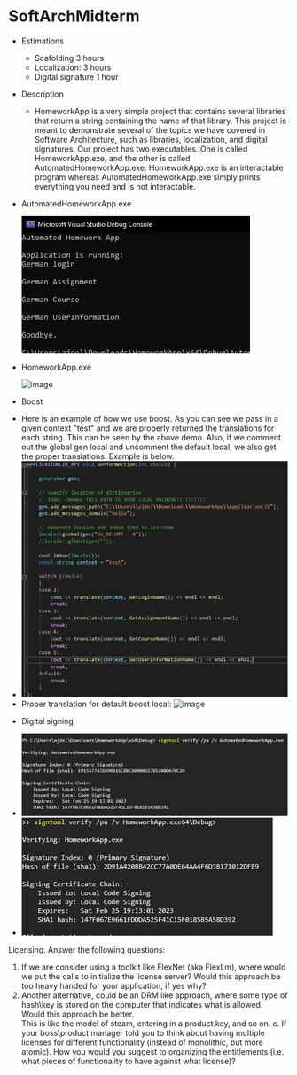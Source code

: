 # SoftArchMidterm

* Estimations
  - Scafolding 3 hours
  - Localization: 3 hours
  - Digital signature 1 hour
* Description
  - HomeworkApp is a very simple project that contains several libraries that return a string containing the name of that library. This project is meant to demonstrate several of the topics we have covered in Software Architecture, such as libraries, localization, and digital signatures. Our project has two executables. One is called HomeworkApp.exe, and the other is called AutomatedHomeworkApp.exe. HomeworkApp.exe is an interactable program whereas AutomatedHomeworkApp.exe simply prints everything you need and is not interactable.
 
* AutomatedHomeworkApp.exe

  ![image](https://github.com/ajdelcimmuto/SoftArchMidterm/blob/master/AutomatedHomeworkAppDemo.PNG?raw=true)
* HomeworkApp.exe

  ![image](https://user-images.githubusercontent.com/28656360/156645718-f09f9223-46a4-473b-b891-e532f226e849.png)
* Boost
- Here is an example of how we use boost. As you can see we pass in a given context "test" and we are properly returned the translations for each string. This can be seen by the above demo. Also, if we comment out the global gen local and uncomment the default local, we also get the proper translations. Example is below.
- ![image](https://github.com/ajdelcimmuto/SoftArchMidterm/blob/master/boostUsage.PNG?raw=true)
- Proper translation for default boost local: ![image](https://user-images.githubusercontent.com/28656360/156646595-5c91c5c0-1b62-4c9a-9455-cfe17ed65ae6.png)

* Digital signing
- ![Alt text](https://github.com/ajdelcimmuto/SoftArchMidterm/blob/master/AutomatedHomeworkAppSignature.PNG?raw=true)
- ![Alt text](https://github.com/ajdelcimmuto/SoftArchMidterm/blob/master/HomeworkAppSignature.PNG?raw=true)




Licensing.   Answer the following questions:
1. If we are consider using a toolkit like FlexNet (aka FlexLm), where would we put the calls 
to initialize the license server?   Would this approach be too heavy handed for your 
application, if yes why?
2. Another alternative, could be an DRM like approach, where some type of hash\key is 
stored on the computer that indicates what is allowed.  Would this approach be better.  
This is like the model of steam, entering in a product key, and so on.
c. If your boss\product manager told you to think about having multiple licenses for 
different functionality (instead of monolithic, but more atomic).  How you would you 
suggest to organizing the entitlements (i.e. what pieces of functionality to have against 
what license)?
